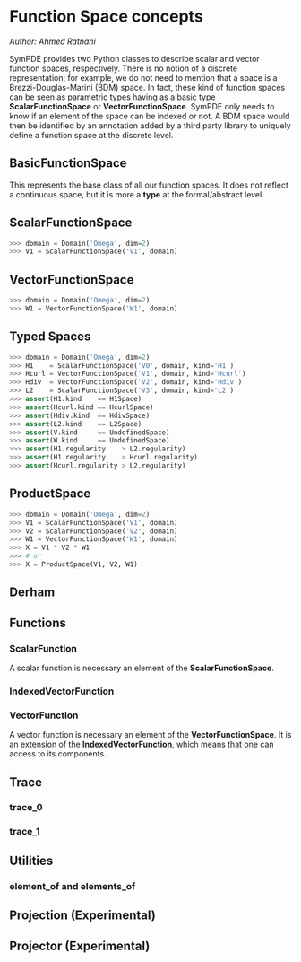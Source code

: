 # Function Space concepts
*Author: Ahmed Ratnani*

SymPDE provides two Python classes to describe scalar and vector function spaces, respectively. There is no notion of a discrete representation; for example, we do not need to mention that a space is a Brezzi-Douglas-Marini (BDM) space. In fact, these kind of function spaces can be seen as parametric types having as a basic type **ScalarFunctionSpace** or **VectorFunctionSpace**. SymPDE only needs to know if an element of the space can be indexed or not. A BDM space would then be identified by an annotation added by a third party library to uniquely define a function space at the discrete level.

## BasicFunctionSpace 

This represents the base class of all our function spaces. It does not reflect a continuous space, but it is more a **type** at the formal/abstract level.

## ScalarFunctionSpace 

```python
>>> domain = Domain('Omega', dim=2)
>>> V1 = ScalarFunctionSpace('V1', domain)
```

## VectorFunctionSpace 

```python
>>> domain = Domain('Omega', dim=2)
>>> W1 = VectorFunctionSpace('W1', domain)
```

## Typed Spaces
```python
>>> domain = Domain('Omega', dim=2)
>>> H1    = ScalarFunctionSpace('V0', domain, kind='H1')
>>> Hcurl = VectorFunctionSpace('V1', domain, kind='Hcurl')
>>> Hdiv  = VectorFunctionSpace('V2', domain, kind='Hdiv')
>>> L2    = ScalarFunctionSpace('V3', domain, kind='L2')
>>> assert(H1.kind    == H1Space)                
>>> assert(Hcurl.kind == HcurlSpace)
>>> assert(Hdiv.kind  == HdivSpace)
>>> assert(L2.kind    == L2Space)
>>> assert(V.kind     == UndefinedSpace)
>>> assert(W.kind     == UndefinedSpace)
>>> assert(H1.regularity    > L2.regularity)
>>> assert(H1.regularity    > Hcurl.regularity)
>>> assert(Hcurl.regularity > L2.regularity)
```

## ProductSpace 

```python
>>> domain = Domain('Omega', dim=2)
>>> V1 = ScalarFunctionSpace('V1', domain)
>>> V2 = ScalarFunctionSpace('V2', domain)
>>> W1 = VectorFunctionSpace('W1', domain)
>>> X = V1 * V2 * W1
>>> # or 
>>> X = ProductSpace(V1, V2, W1)
```

## Derham 

## Functions

### ScalarFunction
A scalar function is necessary an element of the **ScalarFunctionSpace**.

### IndexedVectorFunction
### VectorFunction
A vector function is necessary an element of the **VectorFunctionSpace**. It is an extension of the **IndexedVectorFunction**, which means that one can access to its components.

## Trace 

### trace_0
### trace_1

## Utilities
### element_of and elements_of

## Projection (Experimental)

## Projector (Experimental) 

 
